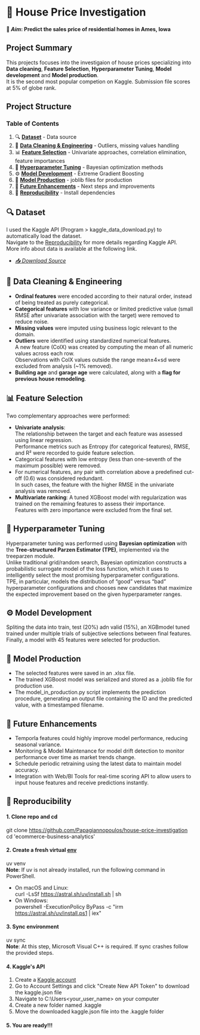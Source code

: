 # 🏡 **House Price Investigation**  
#### 🎯 ***Aim***: Predict the sales price of residential homes in Ames, Iowa

## Project Summary  
This projects focuses into the investigaion of house prices specializing into  
**Data cleaning**, **Feature Selection**, **Hyperparameter Tuning**, **Model development** and **Model production**.  
It is the second most popular competion on Kaggle. Submission file scores at 5% of globe rank.  

## Project Structure  

### Table of Contents  
1. 🔍 **[ Dataset](#-dataset)** - Data source
2. 🧹 **[ Data Cleaning & Engineering](#-data-cleaning--engineering)** - Outliers, missing values handling
3. 📊 **[ Feature Selection](#-feature-selection)** - Univariate approaches, correlation elimination, feature importances
4. 🧩 **[ Hyperparameter Tuning](#-hyperparameter-tuning)** - Bayesian optimization methods
5. ⚙️ **[ Model Development](#%EF%B8%8F-model-development)** - Extreme Gradient Boosting
6. 🛒 **[ Model Production](#-model-production)** - joblib files for production
7. 🚀 **[ Future Enhancements](#-future-enhancements)** - Next steps and improvements
8. 🔁 **[ Reproducibility](#-reproducibility)** - Install dependencies

## 🔍 Dataset  
I used the Kaggle API (Program > kaggle_data_download.py) to automatically load the dataset.  
Navigate to the [ Reproducibility](#-reproducibility) for more details regarding Kaggle API.  
More info about data is available at the following link.  
- *[📥 Download Source](https://www.kaggle.com/competitions/home-data-for-ml-course)*

## 🧹 Data Cleaning & Engineering  
- **Ordinal features** were encoded according to their natural order, instead of being treated as purely categorical.
- **Categorical features** with low variance or limited predictive value (small RMSE after univariate association with the target) were removed to reduce noise.
- **Missing values** were imputed using business logic relevant to the domain.
- **Outliers** were identified using standardized numerical features.  
A new feature (ColX) was created by computing the mean of all numeric values across each row.  
Observations with ColX values outside the range mean±4×sd were excluded from analysis (~1% removed).
- **Building age** and **garage age** were calculated, along with a **flag for previous house remodeling**.

## 📊 Feature Selection
Two complementary approaches were performed:  
- **Univariate analysis**:  
The relationship between the target and each feature was assessed using linear regression.  
Performance metrics such as Entropy (for categorical features), RMSE, and R² were recorded to guide feature selection.  
- Categorical features with low entropy (less than one-seventh of the maximum possible) were removed.  
- For numerical features, any pair with correlation above a predefined cut-off (0.6) was considered redundant.  
In such cases, the feature with the higher RMSE in the univariate analysis was removed.
- **Multivariate ranking**: A tuned XGBoost model with regularization was trained on the remaining features to assess their importance.  
Features with zero importance were excluded from the final set.  

## 🧩 Hyperparameter Tuning  
Hyperparameter tuning was performed using **Bayesian optimization** with the **Tree-structured Parzen Estimator (TPE)**, implemented via the treeparzen module.  
Unlike traditional grid/random search, Bayesian optimization constructs a probabilistic surrogate model of the loss function, which it uses to intelligently select the most promising hyperparameter configurations.  
TPE, in particular, models the distribution of “good” versus “bad” hyperparameter configurations and chooses new candidates that maximize the expected improvement based on the given hyperparameter ranges.  

## ⚙️ Model Development  
Spliting the data into train, test (20%) adn valid (15%), an XGBmodel tuned trained under multiple trials of subjective selections between final features.
Finally, a model with 45 features were selected for production.  

## 🛒 Model Production
- The selected features were saved in an .xlsx file.
- The trained XGBoost model was serialized and stored as a .joblib file for production use.
- The model_in_production.py script implements the prediction procedure, generating an output file containing the ID and the predicted value, with a timestamped filename.

## 🚀 Future Enhancements
- Temporla features could highly improve model performance, reducing seasonal variance.
- Monitoring & Model Maintenance for model drift detection to monitor performance over time as market trends change.
- Schedule periodic retraining using the latest data to maintain model accuracy.
- Integration with Web/BI Tools for real-time scoring API to allow users to input house features and receive predictions instantly.

## 🔁 Reproducibility
#### 1. Clone repo and cd
git clone https://github.com/Papagiannopoulos/house-price-investigation  
cd 'ecommerce-business-analytics'

#### 2. Create a fresh virtual [env](https://github.com/astral-sh/uv)
uv venv  
**Note**: If uv is not already installed, run the following command in PowerShell.  
- On macOS and Linux:  
curl -LsSf https://astral.sh/uv/install.sh | sh  
- On Windows:  
powershell -ExecutionPolicy ByPass -c "irm https://astral.sh/uv/install.ps1 | iex"

#### 3. Sync environment
uv sync  
**Note**: At this step, Microsoft Visual C++ is required. If sync crashes follow the provided steps.

#### 4. Kaggle's API  
1) Create a [Kaggle account](https://www.kaggle.com)  
2) Go to Account Settings and click "Create New API Token" to download the kaggle.json file  
3) Navigate to C:\Users\<your_user_name> on your computer  
4) Create a new folder named .kaggle  
5) Move the downloaded kaggle.json file into the .kaggle folder

#### 5. You are ready!!!
